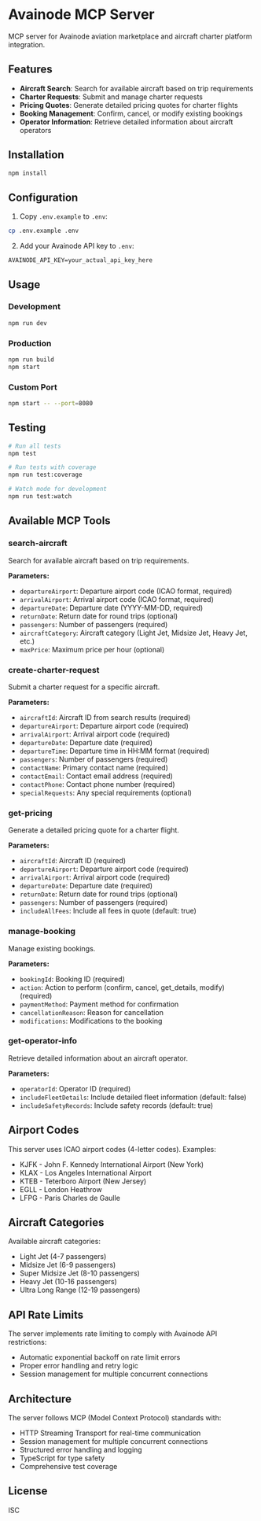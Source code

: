 # Avainode MCP Server

MCP server for Avainode aviation marketplace and aircraft charter platform integration.

## Features

- **Aircraft Search**: Search for available aircraft based on trip requirements
- **Charter Requests**: Submit and manage charter requests
- **Pricing Quotes**: Generate detailed pricing quotes for charter flights
- **Booking Management**: Confirm, cancel, or modify existing bookings
- **Operator Information**: Retrieve detailed information about aircraft operators

## Installation

```bash
npm install
```

## Configuration

1. Copy `.env.example` to `.env`:
```bash
cp .env.example .env
```

2. Add your Avainode API key to `.env`:
```
AVAINODE_API_KEY=your_actual_api_key_here
```

## Usage

### Development
```bash
npm run dev
```

### Production
```bash
npm run build
npm start
```

### Custom Port
```bash
npm start -- --port=8080
```

## Testing

```bash
# Run all tests
npm test

# Run tests with coverage
npm run test:coverage

# Watch mode for development
npm run test:watch
```

## Available MCP Tools

### search-aircraft
Search for available aircraft based on trip requirements.

**Parameters:**
- `departureAirport`: Departure airport code (ICAO format, required)
- `arrivalAirport`: Arrival airport code (ICAO format, required)
- `departureDate`: Departure date (YYYY-MM-DD, required)
- `returnDate`: Return date for round trips (optional)
- `passengers`: Number of passengers (required)
- `aircraftCategory`: Aircraft category (Light Jet, Midsize Jet, Heavy Jet, etc.)
- `maxPrice`: Maximum price per hour (optional)

### create-charter-request
Submit a charter request for a specific aircraft.

**Parameters:**
- `aircraftId`: Aircraft ID from search results (required)
- `departureAirport`: Departure airport code (required)
- `arrivalAirport`: Arrival airport code (required)
- `departureDate`: Departure date (required)
- `departureTime`: Departure time in HH:MM format (required)
- `passengers`: Number of passengers (required)
- `contactName`: Primary contact name (required)
- `contactEmail`: Contact email address (required)
- `contactPhone`: Contact phone number (required)
- `specialRequests`: Any special requirements (optional)

### get-pricing
Generate a detailed pricing quote for a charter flight.

**Parameters:**
- `aircraftId`: Aircraft ID (required)
- `departureAirport`: Departure airport code (required)
- `arrivalAirport`: Arrival airport code (required)
- `departureDate`: Departure date (required)
- `returnDate`: Return date for round trips (optional)
- `passengers`: Number of passengers (required)
- `includeAllFees`: Include all fees in quote (default: true)

### manage-booking
Manage existing bookings.

**Parameters:**
- `bookingId`: Booking ID (required)
- `action`: Action to perform (confirm, cancel, get_details, modify) (required)
- `paymentMethod`: Payment method for confirmation
- `cancellationReason`: Reason for cancellation
- `modifications`: Modifications to the booking

### get-operator-info
Retrieve detailed information about an aircraft operator.

**Parameters:**
- `operatorId`: Operator ID (required)
- `includeFleetDetails`: Include detailed fleet information (default: false)
- `includeSafetyRecords`: Include safety records (default: true)

## Airport Codes

This server uses ICAO airport codes (4-letter codes). Examples:
- KJFK - John F. Kennedy International Airport (New York)
- KLAX - Los Angeles International Airport
- KTEB - Teterboro Airport (New Jersey)
- EGLL - London Heathrow
- LFPG - Paris Charles de Gaulle

## Aircraft Categories

Available aircraft categories:
- Light Jet (4-7 passengers)
- Midsize Jet (6-9 passengers)
- Super Midsize Jet (8-10 passengers)
- Heavy Jet (10-16 passengers)
- Ultra Long Range (12-19 passengers)

## API Rate Limits

The server implements rate limiting to comply with Avainode API restrictions:
- Automatic exponential backoff on rate limit errors
- Proper error handling and retry logic
- Session management for multiple concurrent connections

## Architecture

The server follows MCP (Model Context Protocol) standards with:
- HTTP Streaming Transport for real-time communication
- Session management for multiple concurrent connections
- Structured error handling and logging
- TypeScript for type safety
- Comprehensive test coverage

## License

ISC